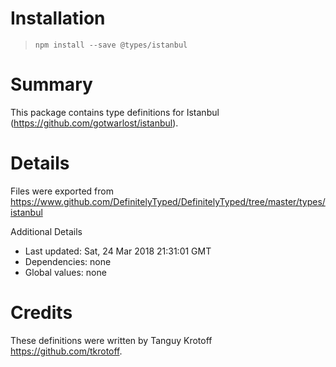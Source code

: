 # Installation
> `npm install --save @types/istanbul`

# Summary
This package contains type definitions for Istanbul (https://github.com/gotwarlost/istanbul).

# Details
Files were exported from https://www.github.com/DefinitelyTyped/DefinitelyTyped/tree/master/types/istanbul

Additional Details
 * Last updated: Sat, 24 Mar 2018 21:31:01 GMT
 * Dependencies: none
 * Global values: none

# Credits
These definitions were written by Tanguy Krotoff <https://github.com/tkrotoff>.
